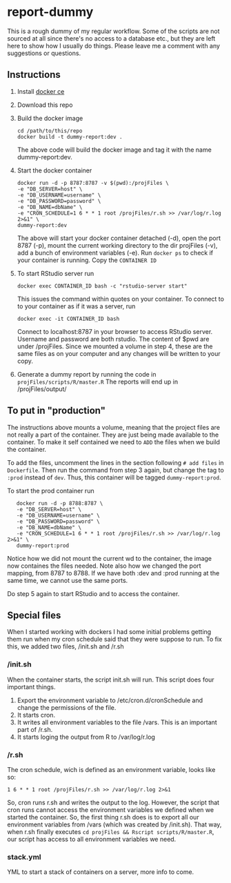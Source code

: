 # report-dummy
This is a rough dummy of my regular workflow. Some of the scripts are
not sourced at all since there's no access to a database etc., but they 
are left here to show how I usually do things. Please leave me a comment
with any suggestions or questions.

## Instructions

1. Install [docker ce](https://docs.docker.com/install/)
2. Download this repo
3. Build the docker image
   ```
   cd /path/to/this/repo
   docker build -t dummy-report:dev .
   ```
   The above code will build the docker image and tag it with the name dummy-report:dev.
4. Start the docker container
   ```
   docker run -d -p 8787:8787 -v $(pwd):/projFiles \
   -e "DB_SERVER=host" \
   -e "DB_USERNAME=username" \
   -e "DB_PASSWORD=password" \
   -e "DB_NAME=dbName" \
   -e "CRON_SCHEDULE=1 6 * * 1 root /projFiles/r.sh >> /var/log/r.log 2>&1" \
   dummy-report:dev
   ```

   The above will start your docker container detached (-d), open the 
   port 8787 (-p), mount the current working directory to the dir projFiles 
   (-v), add a bunch of environment variables (-e). Run `docker ps` to check if your
   container is running. Copy the `CONTAINER ID`
5. To start RStudio server run
   ```
   docker exec CONTAINER_ID bash -c "rstudio-server start"
   ```
   This issues the command within quotes on your container. 
   To connect to to your container as if it was a server, run 
   ```
   docker exec -it CONTAINER_ID bash
   ```
   Connect to localhost:8787 in your browser to access RStudio server.
   Username and password are both rstudio. The content of $pwd are under /projFiles.
   Since we mounted a volume in step 4, these are the same files as on your computer
   and any changes will be written to your copy.
6. Generate a dummy report by running the code in `projFiles/scripts/R/master.R`
   The reports will end up in /projFiles/output/

## To put in "production"
The instructions above mounts a volume, meaning that the project files are not
really a part of the container. They are just being made available to the 
container. To make it self contained we need to `ADD` the files when we 
build the container. 

To add the files, uncomment the lines in the section following `# add files`
in `Dockerfile`. Then run the command from step 3 again, but change the tag to
`:prod` instead of `dev`. Thus, this container will be tagged `dummy-report:prod`.

To start the prod container run
```
   docker run -d -p 8788:8787 \
   -e "DB_SERVER=host" \
   -e "DB_USERNAME=username" \
   -e "DB_PASSWORD=password" \
   -e "DB_NAME=dbName" \
   -e "CRON_SCHEDULE=1 6 * * 1 root /projFiles/r.sh >> /var/log/r.log 2>&1" \
   dummy-report:prod

``` 
Notice how we did not mount the current wd to the container, the image now
containes the files needed. Note also how we changed the port mapping, from
8787 to 8788. If we have both :dev and :prod running at the same time, we
cannot use the same ports.

Do step 5 again to start RStudio and to access the container.

## Special files
When I started working with dockers I had some initial problems getting them
run when my cron schedule said that they were suppose to run. To fix this, we
added two files, /init.sh and /r.sh

### /init.sh
When the container starts, the script init.sh will run. This script does four 
important things.

1. Export  the environment variable to /etc/cron.d/cronSchedule and change the permissions of the 
   file.
2. It starts cron.
3. It writes all environment variables to the file /vars. This is an important
   part of /r.sh.
4. It starts loging the output from R to /var/log/r.log

### /r.sh
The cron schedule, wich is defined as an environment variable, looks like so:

```
1 6 * * 1 root /projFiles/r.sh >> /var/log/r.log 2>&1
```

So, cron runs r.sh and writes the output to the log. However, the script that
cron runs cannot access the environment variables we defined when we started 
the container. So, the first thing r.sh does is to export all our environment
variables from /vars (which was created by /init.sh). That way, when r.sh 
finally executes `cd projFiles && Rscript scripts/R/master.R`, our script has 
access to all environment variables we need.

### stack.yml
YML to start a stack of containers on a server, more info to come.
